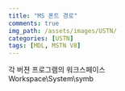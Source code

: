 ```yaml
---
title: "MS 폰트 경로"
comments: true 
img_path: /assets/images/USTN/
categories: [USTN]
tags: [MDL, MSTN V8]
---
```


각 버젼 프로그램의 워크스페이스\
Workspace\System\symb